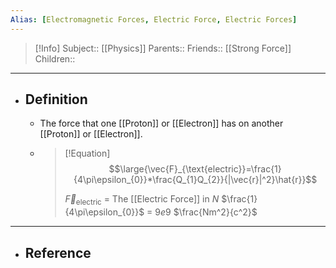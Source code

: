 ```yaml
---
Alias: [Electromagnetic Forces, Electric Force, Electric Forces]
---
```

> [!Info]
> Subject:: [[Physics]]
> Parents:: 
> Friends:: [[Strong Force]]
> Children:: 
---
- ## Definition
	- The force that one [[Proton]] or [[Electron]] has on another [[Proton]] or [[Electron]].
	- > [!Equation]
	  > $$\large{\vec{F}_{\text{electric}}=\frac{1}{4\pi\epsilon_{0}}*\frac{Q_{1}Q_{2}}{|\vec{r}|^2}\hat{r}}$$
	  > 
	  > $\vec{F}_{\text{electric}}$ = The [[Electric Force]] in $N$
	  > $\frac{1}{4\pi\epsilon_{0}}$ = $9e9$ $\frac{Nm^2}{c^2}$
---
- ## Reference